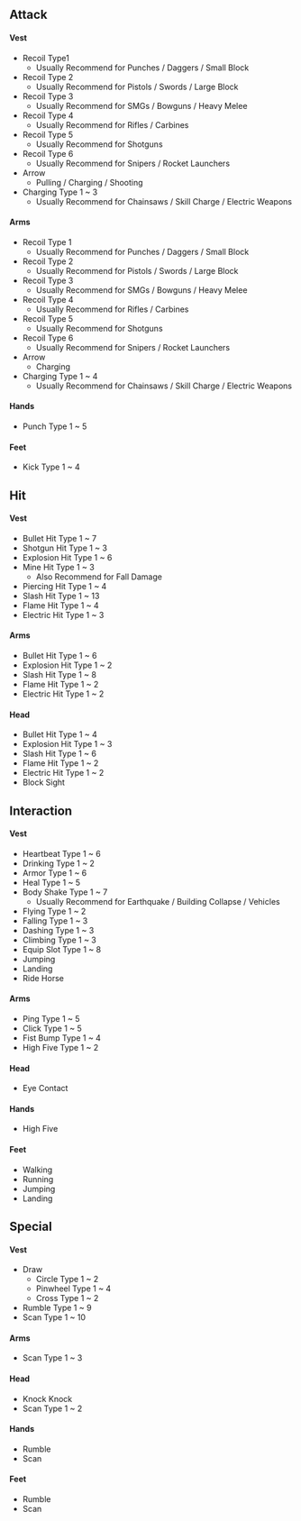 ## Attack

#### Vest

- Recoil Type1
  - Usually Recommend for Punches / Daggers / Small Block
- Recoil Type 2
  - Usually Recommend for Pistols / Swords / Large Block
- Recoil Type 3
  - Usually Recommend for SMGs / Bowguns / Heavy Melee
- Recoil Type 4
  - Usually Recommend for Rifles / Carbines
- Recoil Type 5
  - Usually Recommend for Shotguns
- Recoil Type 6
  - Usually Recommend for Snipers / Rocket Launchers
- Arrow
  - Pulling / Charging / Shooting
- Charging Type 1 ~ 3
  - Usually Recommend for Chainsaws / Skill Charge / Electric Weapons

#### Arms

- Recoil Type 1
  - Usually Recommend for Punches / Daggers / Small Block
- Recoil Type 2
  - Usually Recommend for Pistols / Swords / Large Block
- Recoil Type 3
  - Usually Recommend for SMGs / Bowguns / Heavy Melee
- Recoil Type 4
  - Usually Recommend for Rifles / Carbines
- Recoil Type 5
  - Usually Recommend for Shotguns
- Recoil Type 6
  - Usually Recommend for Snipers / Rocket Launchers
- Arrow
  - Charging
- Charging Type 1 ~ 4
  - Usually Recommend for Chainsaws / Skill Charge / Electric Weapons

#### Hands

- Punch Type 1 ~ 5

#### Feet

- Kick Type 1 ~ 4



## Hit

#### Vest

- Bullet Hit Type 1 ~ 7
- Shotgun Hit Type 1 ~ 3
- Explosion Hit Type 1 ~ 6
- Mine Hit Type 1 ~ 3
  - Also Recommend for Fall Damage
- Piercing Hit Type 1 ~ 4
- Slash Hit Type 1 ~ 13
- Flame Hit Type 1 ~ 4
- Electric Hit Type 1 ~ 3

#### Arms

- Bullet Hit Type 1 ~ 6
- Explosion Hit Type 1 ~ 2
- Slash Hit Type 1 ~ 8
- Flame Hit Type 1 ~ 2
- Electric Hit Type 1 ~ 2

#### Head

- Bullet Hit Type 1 ~ 4
- Explosion Hit Type 1 ~ 3
- Slash Hit Type 1 ~ 6
- Flame Hit Type 1 ~ 2
- Electric Hit Type 1 ~ 2
- Block Sight



## Interaction

#### Vest

- Heartbeat Type 1 ~ 6
- Drinking Type 1 ~ 2
- Armor Type 1 ~ 6
- Heal Type 1 ~ 5
- Body Shake Type 1 ~ 7
  - Usually Recommend for Earthquake / Building Collapse / Vehicles
- Flying Type 1 ~ 2
- Falling Type 1 ~ 3
- Dashing Type 1 ~ 3
- Climbing Type 1 ~ 3
- Equip Slot Type 1 ~ 8
- Jumping
- Landing
- Ride Horse

#### Arms

- Ping Type 1 ~ 5
- Click Type 1 ~ 5
- Fist Bump Type 1 ~ 4
- High Five Type 1 ~ 2

#### Head

- Eye Contact

#### Hands

- High Five

#### Feet

- Walking
- Running
- Jumping
- Landing



## Special

#### Vest

- Draw
  - Circle Type 1 ~ 2
  - Pinwheel Type 1 ~ 4
  - Cross Type 1 ~ 2
- Rumble Type 1 ~ 9
- Scan Type 1 ~ 10

#### Arms

- Scan Type 1 ~ 3

#### Head

- Knock Knock
- Scan Type 1 ~ 2

#### Hands

- Rumble
- Scan

#### Feet

- Rumble
- Scan